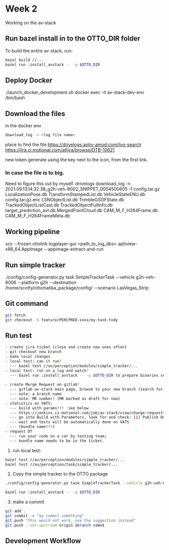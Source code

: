 # Week 2

Working on the av-stack

## Run bazel install in to the OTTO_DIR folder

To build the entire av-stack, run:

```bash
bazel build //...
bazel run :install_avstack -- -q $OTTO_DIR
```

## Deploy Docker

./launch_docker_development.sh
docker exec -it av-stack-dev-env /bin/bash

## Download the files

in the docker env

```bash
download_log -n <log file name>
```
place to find the file
https://drivelogs.aptiv-amod.com/log-search
https://jira.ci.motional.com/atljira/browse/DTB-10621

new token generate using the key next to the icon, from the first link.


### In case the file is to big. 

Need to figure this out by myself. 
drivelogs download_log -n 2021.09.13.14.32.38_g2h-veh-8002_SNIPPET_0054500605 -f config.tar.gz LocalizationPose.db TransformStampedList.db VehicleStateENU.db config.tar.gz.enc LSNObjectList.db TrimbleGSOFState.db TrackedObjectListCast.db TrackedObjectFullInfo.db target_prediction_avt.db MergedPointCloud.db CAM_M_F_H264Frame.db CAM_M_F_H264FrameMeta.db


## Working pipeline

scs --frozen
ottolink
logplayer-gui <path_to_log_dbs>
aptiview-x86_64.AppImage --appimage-extract-and-run


## Run simple tracker
./config/config-generator.py task SimpleTrackerTask --vehicle g2h-veh-8006 --platform g2h --destination /home/scotty/ottomatika_package/config/ --scenario LasVegas_Strip


## Git command
```bash 
git fetch 
git checkout -b feature/PERCPRED-xxxx/my-task-tody
```

## Run test
```bash
- create jira ticket (close and create new ones often)
- git checkout new branch
- make local changes
- local test: can it run?
  --- bazel test //av/perception/modules/simple_tracker/... 
- local test: run on a log and watch?
  --- bazel run :install_avstack -- -q $OTTO_DIR to prepare binaries so we can resim logs
  
- create Merge Request on gitlab?
  --- gitlab av-stack main page, browse to your new branch (search for its name), click Create MR button
  --- note: a branch name
  --- note: MR number! (MR marked as draft for now)
- statistics on VATS:
  --- build with params!!!  see below
  --- https://jenkins.ci.motional.com/job/av-stack/view/change-requests/job/MR-4538 (use actual number)
  --- go into Build with Parameters, look for and check: (1) Publish Docker, (2) Run_perception_regression
  --- wait and tests will be automatically done on VATS
  --- (bundle name!!!)
- request DT
  --- run your code on a car by testing team;
  --- bundle name needs to be in the ticket.
```

1. run local test: 

```bash
bazel test //av/perception/modules/simple_tracker/... 
bazel test //av/perception/task/simple_tracker/... 
```

2. Copy the simple tracker to the OTTO package
```bash                                                                  
./config/config-generator.py task SimpleTrackerTask --vehicle g2h-veh-8006 --platform g2h --destination /home/scotty/ottomatika_package/config/ --scenario LasVegas_Strip

bazel run :install_avstack -- -q $OTTO_DIR
```

3. make a commit
```bash
git add . 
git commit -m "my commit something"
git push "this would not work, use the suggestion instead"
git push --set-upstream origin $branch name$
```
## Development Workflow
